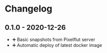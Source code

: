 # Changelog

## 0.1.0 - 2020-12-26

* ➕ Basic snapshots from Pixelflut server
* ➕ Automatic deploy of latest docker image
